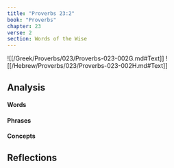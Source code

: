 ```yaml
---
title: "Proverbs 23:2"
book: "Proverbs"
chapter: 23
verse: 2
section: Words of the Wise
---
```

![[/Greek/Proverbs/023/Proverbs-023-002G.md#Text]]
![[/Hebrew/Proverbs/023/Proverbs-023-002H.md#Text]]

## Analysis

#### Words

#### Phrases

#### Concepts

## Reflections
